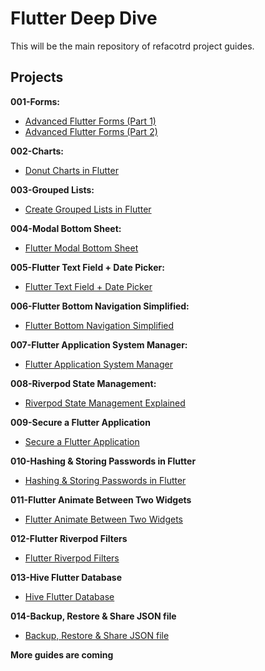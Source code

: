 # Flutter Deep Dive

This will be the main repository of refacotrd project guides.

## Projects

**001-Forms:**

- [Advanced Flutter Forms (Part 1)](https://medium.com/flutter-community/advanced-flutter-forms-part-1-e575422176ed)
- [Advanced Flutter Forms (Part 2)](https://medium.com/flutter-community/advanced-flutter-forms-part-2-5ba9a759c8a1)

**002-Charts:**

- [Donut Charts in Flutter](https://www.refactord.com/guides/donut-charts-in-flutter)

**003-Grouped Lists:**

- [Create Grouped Lists in Flutter](https://www.refactord.com/guides/create-grouped-lists-in-flutter)

**004-Modal Bottom Sheet:**

- [Flutter Modal Bottom Sheet](https://www.refactord.com/guides/flutter-modal-bottom-sheet)

**005-Flutter Text Field + Date Picker:**

- [Flutter Text Field + Date Picker](https://www.refactord.com/guides/flutter-text-field-date-picker)

**006-Flutter Bottom Navigation Simplified:**

- [Flutter Bottom Navigation Simplified](https://www.refactord.com/guides/flutter-bottom-navigation-simplified)

**007-Flutter Application System Manager:**

- [Flutter Application System Manager](https://www.refactord.com/guides/flutter-application-system-manager)

**008-Riverpod State Management:**

- [Riverpod State Management Explained](https://www.refactord.com/guides/riverpod-state-management-explained)

**009-Secure a Flutter Application**

- [Secure a Flutter Application](https://www.refactord.com/guides/secure-a-flutter-application)

**010-Hashing & Storing Passwords in Flutter**

- [Hashing & Storing Passwords in Flutter](https://www.refactord.com/guides/hashing-storing-passwords-in-flutter)

**011-Flutter Animate Between Two Widgets**

- [Flutter Animate Between Two Widgets](https://www.refactord.com/guides/flutter-animate-between-two-widgets)

**012-Flutter Riverpod Filters**

- [Flutter Riverpod Filters](https://www.refactord.com/guides/flutter-riverpod-filters)

**013-Hive Flutter Database**

- [Hive Flutter Database](https://www.refactord.com/guides/hive-flutter-database)

**014-Backup, Restore & Share JSON file**

- [Backup, Restore & Share JSON file](https://www.refactord.com/guides/backup-restore-share-json-file-flutter)

**More guides are coming**


